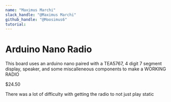 ```yaml
---
name: "Maximus Marchi"
slack_handle: "@Maximus Marchi"
github_handle: "@Moosimus6"
tutorial: 
---
```


# Arduino Nano Radio


This board uses an arduino nano paired with a TEA5767, 4 digit 7 segment display, speaker, and some miscalleneous components to make a WORKING RADIO

$24.50

There was a lot of difficulty with getting the radio to not just play static
